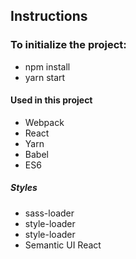 ## Instructions

### To initialize the project: 
 
 - npm install
 - yarn start

#### Used in this project

- Webpack
- React
- Yarn
- Babel
- ES6

##### Styles
- sass-loader
- style-loader
- style-loader
- Semantic UI React
